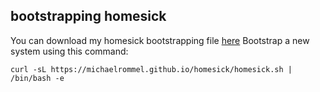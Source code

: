 ## bootstrapping homesick

You can download my homesick bootstrapping file [here](./homesick.sh)
Bootstrap a new system using this command:

```
curl -sL https://michaelrommel.github.io/homesick/homesick.sh | /bin/bash -e
```

